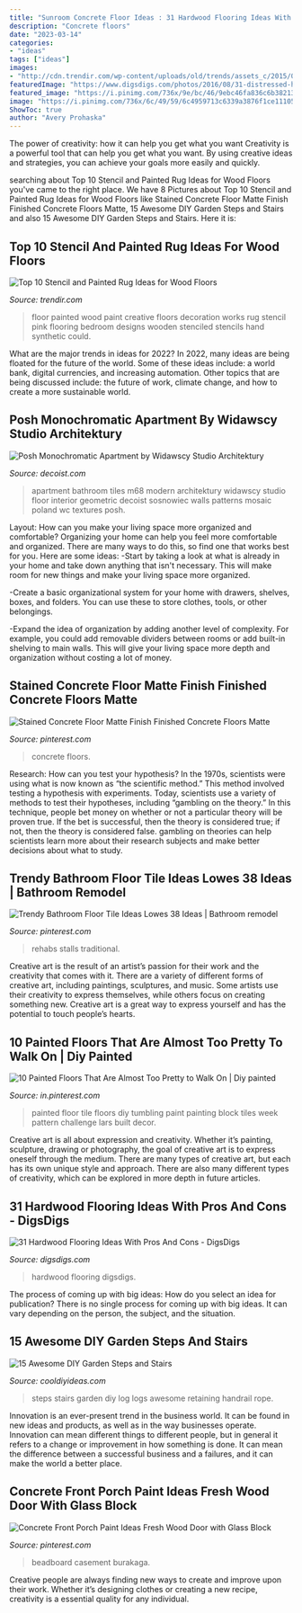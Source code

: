 ```yaml
---
title: "Sunroom Concrete Floor Ideas : 31 Hardwood Flooring Ideas With Pros And Cons"
description: "Concrete floors"
date: "2023-03-14"
categories:
- "ideas"
tags: ["ideas"]
images:
- "http://cdn.trendir.com/wp-content/uploads/old/trends/assets_c/2015/08/girl-room-painted-pink-floor-thumb-autox839-55645.jpg"
featuredImage: "https://www.digsdigs.com/photos/2016/08/31-distressed-hardwood-floors-for-a-living-room.jpg"
featured_image: "https://i.pinimg.com/736x/9e/bc/46/9ebc46fa836c6b3821336b7a585a5926.jpg"
image: "https://i.pinimg.com/736x/6c/49/59/6c4959713c6339a3876f1ce1110508f7.jpg"
ShowToc: true
author: "Avery Prohaska"
---
```



The power of creativity: how it can help you get what you want
Creativity is a powerful tool that can help you get what you want. By using creative ideas and strategies, you can achieve your goals more easily and quickly.

	

		
searching about Top 10 Stencil and Painted Rug Ideas for Wood Floors you've came to the right place. We have 8 Pictures about Top 10 Stencil and Painted Rug Ideas for Wood Floors like Stained Concrete Floor Matte Finish Finished Concrete Floors Matte, 15 Awesome DIY Garden Steps and Stairs and also 15 Awesome DIY Garden Steps and Stairs. Here it is:
		
    
## Top 10 Stencil And Painted Rug Ideas For Wood Floors

<img loading=lazy src="http://cdn.trendir.com/wp-content/uploads/old/trends/assets_c/2015/08/girl-room-painted-pink-floor-thumb-autox839-55645.jpg" onerror="this.onerror=null;this.src='https://tse1.mm.bing.net/th?id=OIP.IepVnPGDSNnBUQBPy4ic3QHaJ4&amp;pid=15.1';" alt="Top 10 Stencil and Painted Rug Ideas for Wood Floors">

_Source: trendir.com_

>floor painted wood paint creative floors decoration works rug stencil pink flooring bedroom designs wooden stenciled stencils hand synthetic could. 

	

What are the major trends in ideas for 2022?
In 2022, many ideas are being floated for the future of the world. Some of these ideas include: a world bank, digital currencies, and increasing automation. Other topics that are being discussed include: the future of work, climate change, and how to create a more sustainable world.

    
## Posh Monochromatic Apartment By Widawscy Studio Architektury

<img loading=lazy src="http://cdn.decoist.com/wp-content/uploads/2015/01/Geometric-floor-tiles-for-small-black-and-white-bathroom.jpg" onerror="this.onerror=null;this.src='https://tse1.mm.bing.net/th?id=OIP.4AQ57F5yMaSdItmiB3tDUQHaLH&amp;pid=15.1';" alt="Posh Monochromatic Apartment by Widawscy Studio Architektury">

_Source: decoist.com_

>apartment bathroom tiles m68 modern architektury widawscy studio floor interior geometric decoist sosnowiec walls patterns mosaic poland wc textures posh. 

	

Layout: How can you make your living space more organized and comfortable?
Organizing your home can help you feel more comfortable and organized. There are many ways to do this, so find one that works best for you. Here are some ideas:
-Start by taking a look at what is already in your home and take down anything that isn't necessary. This will make room for new things and make your living space more organized.

-Create a basic organizational system for your home with drawers, shelves, boxes, and folders. You can use these to store clothes, tools, or other belongings.

-Expand the idea of organization by adding another level of complexity. For example, you could add removable dividers between rooms or add built-in shelving to main walls. This will give your living space more depth and organization without costing a lot of money.

    
## Stained Concrete Floor Matte Finish Finished Concrete Floors Matte

<img loading=lazy src="https://i.pinimg.com/736x/6c/15/99/6c15995efcf7cade86c09169be507194.jpg" onerror="this.onerror=null;this.src='https://tse2.mm.bing.net/th?id=OIP.3uozAVrcUlcDJn14ZXkDZAHaJ4&amp;pid=15.1';" alt="Stained Concrete Floor Matte Finish Finished Concrete Floors Matte">

_Source: pinterest.com_

>concrete floors. 

	

Research: How can you test your hypothesis?
In the 1970s, scientists were using what is now known as “the scientific method.” This method involved testing a hypothesis with experiments. Today, scientists use a variety of methods to test their hypotheses, including “gambling on the theory.” In this technique, people bet money on whether or not a particular theory will be proven true. If the bet is successful, then the theory is considered true; if not, then the theory is considered false. gambling on theories can help scientists learn more about their research subjects and make better decisions about what to study.

    
## Trendy Bathroom Floor Tile Ideas Lowes 38 Ideas | Bathroom Remodel

<img loading=lazy src="https://i.pinimg.com/736x/6c/49/59/6c4959713c6339a3876f1ce1110508f7.jpg" onerror="this.onerror=null;this.src='https://tse1.mm.bing.net/th?id=OIP.226mb_0BFRif6Jmws5FvzAAAAA&amp;pid=15.1';" alt="Trendy Bathroom Floor Tile Ideas Lowes 38 Ideas | Bathroom remodel">

_Source: pinterest.com_

>rehabs stalls traditional. 

	

Creative art is the result of an artist’s passion for their work and the creativity that comes with it. There are a variety of different forms of creative art, including paintings, sculptures, and music. Some artists use their creativity to express themselves, while others focus on creating something new. Creative art is a great way to express yourself and has the potential to touch people’s hearts.

    
## 10 Painted Floors That Are Almost Too Pretty To Walk On | Diy Painted

<img loading=lazy src="https://i.pinimg.com/736x/76/14/35/761435b111db6e44411f3480414c5054.jpg" onerror="this.onerror=null;this.src='https://tse4.mm.bing.net/th?id=OIP.iyrzRjBelixsgHNaDNmFLAHaLH&amp;pid=15.1';" alt="10 Painted Floors That Are Almost Too Pretty to Walk On | Diy painted">

_Source: in.pinterest.com_

>painted floor tile floors diy tumbling paint painting block tiles week pattern challenge lars built decor. 

	

Creative art is all about expression and creativity. Whether it’s painting, sculpture, drawing or photography, the goal of creative art is to express oneself through the medium. There are many types of creative art, but each has its own unique style and approach. There are also many different types of creativity, which can be explored in more depth in future articles.

    
## 31 Hardwood Flooring Ideas With Pros And Cons - DigsDigs

<img loading=lazy src="https://www.digsdigs.com/photos/2016/08/31-distressed-hardwood-floors-for-a-living-room.jpg" onerror="this.onerror=null;this.src='https://tse3.mm.bing.net/th?id=OIP.ZAAs39Gs8I6vEJplcfzBewHaJ3&amp;pid=15.1';" alt="31 Hardwood Flooring Ideas With Pros And Cons - DigsDigs">

_Source: digsdigs.com_

>hardwood flooring digsdigs. 

	

The process of coming up with big ideas: How do you select an idea for publication?
There is no single process for coming up with big ideas. It can vary depending on the person, the subject, and the situation.

    
## 15 Awesome DIY Garden Steps And Stairs

<img loading=lazy src="http://cooldiyideas.com/wp-content/uploads/2015/07/log-steps.jpg" onerror="this.onerror=null;this.src='https://tse1.mm.bing.net/th?id=OIP.EPXdAepciv0dLsGo8-OW0wAAAA&amp;pid=15.1';" alt="15 Awesome DIY Garden Steps and Stairs">

_Source: cooldiyideas.com_

>steps stairs garden diy log logs awesome retaining handrail rope. 

	

Innovation is an ever-present trend in the business world. It can be found in new ideas and products, as well as in the way businesses operate. Innovation can mean different things to different people, but in general it refers to a change or improvement in how something is done. It can mean the difference between a successful business and a failures, and it can make the world a better place.

    
## Concrete Front Porch Paint Ideas Fresh Wood Door With Glass Block

<img loading=lazy src="https://i.pinimg.com/736x/9e/bc/46/9ebc46fa836c6b3821336b7a585a5926.jpg" onerror="this.onerror=null;this.src='https://tse4.mm.bing.net/th?id=OIP.NVFYLh2GSBTWUcN9iEQhjwHaLJ&amp;pid=15.1';" alt="Concrete Front Porch Paint Ideas Fresh Wood Door with Glass Block">

_Source: pinterest.com_

>beadboard casement burakaga. 

	

Creative people are always finding new ways to create and improve upon their work. Whether it’s designing clothes or creating a new recipe, creativity is a essential quality for any individual.


